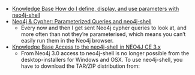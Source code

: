  - [Knowledge Base How do I define, display, and use parameters with neo4j-shell](https://neo4j.com/developer/kb/how-do-i-define-display-use-parameters-with-neo4j-shell/)
 - [Neo4j & Cypher: Parameterized Queries and neo4j-shell](https://dzone.com/articles/neo4j-cypher)
    - Every now and then I get sent Neo4j cypher queries to look at, and more often than not they’re parameterised, which means you can’t easily run them in the Neo4j browser.
 - [Knowledge Base Access to the neo4j-shell in NEO4J CE 3.x](https://neo4j.com/developer/kb/using-neo4j-shell-neo4j-ce-3x/)
    - From Neo4j 3.0 access to neo4j-shell is no longer possible from the desktop-installers for Windows and OSX. To use neo4j-shell, you have to download the TAR/ZIP distribution from: